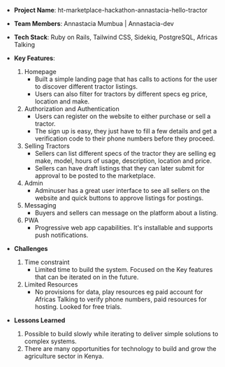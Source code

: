 - **Project Name**: ht-marketplace-hackathon-annastacia-hello-tractor
- **Team Members**: Annastacia Mumbua | Annastacia-dev
- **Tech Stack**: Ruby on Rails, Tailwind CSS, Sidekiq, PostgreSQL, Africas Talking
- **Key Features**:
    1. Homepage
       - Built a simple landing page that has calls to actions for the user to discover different tractor listings.
       - Users can also filter for tractors by different specs eg price, location and make.
    2. Authorization and Authentication
       - Users can register on the website to either purchase or sell a tractor.
       - The sign up is easy, they just have to fill a few details and get a verification code to their phone numbers before they proceed.
    3. Selling Tractors
       - Sellers can list different specs of the tractor they are selling eg make, model, hours of usage, description, location and price.
       - Sellers can have draft listings that they can later submit for approval to be posted to the marketplace.
     4. Admin
         - Adminuser has a great user interface to see all sellers on the website and quick buttons to approve listings for postings.
     5. Messaging
         - Buyers and sellers can message on the platform about a listing.
     6. PWA
         - Progressive web app capabilities. It's installable and supports push notifications.

- **Challenges**
    1. Time constraint
       - Limited time to build the system. Focused on the Key features that can be iterated on in the future.
    2. Limited Resources
       - No provisions for data, play resources eg paid account for Africas Talking to verify phone numbers, paid resources for hosting. Looked for free trials.
- **Lessons Learned**
     1. Possible to build slowly while iterating to deliver simple solutions to complex systems.
     2. There are many opportunities for technology to build and grow the agriculture sector in Kenya.
